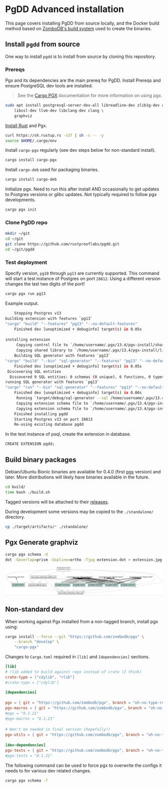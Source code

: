 # PgDD Advanced installation

This page covers installing PgDD from source locally, and the Docker build
method based on [ZomboDB's build system](https://github.com/zombodb/zombodb)
used to create the binaries.


## Install `pgdd` from source


One way to install `pgdd` is to install from source by cloning this repository.

### Prereqs

Pgx and its dependencies are the main prereq for PgDD.
Install Prereqs and ensure PostgreSQL dev tools are installed.

> See the [Cargo PGX](https://github.com/zombodb/pgx/tree/master/cargo-pgx)
documentation for more information on using pgx.


```bash
sudo apt install postgresql-server-dev-all libreadline-dev zlib1g-dev curl \
    libssl-dev llvm-dev libclang-dev clang \
    graphviz
```

[Install Rust](https://www.rust-lang.org/tools/install) and Pgx.

```bash
curl https://sh.rustup.rs -sSf | sh -s -- -y
source $HOME/.cargo/env
```

Install `cargo-pgx` regularly (see dev steps below for non-standard install).


```bash
cargo install cargo-pgx
```


Install `cargo-deb` used for packaging binaries.

```bash
cargo install cargo-deb
```


Initialize pgx.  Need to run this after install AND occasionally to get updates
to Postgres versions or glibc updates.  Not typically required to follow pgx
developments.


```bash
cargo pgx init
```


### Clone PgDD repo

```bash
mkdir ~/git
cd ~/git
git clone https://github.com/rustprooflabs/pgdd.git
cd ~/git/pgdd
```

### Test deployment

Specify version, `pg10` through `pg13` are currently supported. This command will
start a test instance of Postgres on port `28812`.  Using a different version
changes the last two digits of the port!


```bash
cargo pgx run pg13
```

Example output.

```bash
    Stopping Postgres v13
building extension with features `pg13`
"cargo" "build" "--features" "pg13" "--no-default-features"
    Finished dev [unoptimized + debuginfo] target(s) in 0.05s

installing extension
     Copying control file to `/home/username/.pgx/13.4/pgx-install/share/postgresql/extension/pgdd.control`
     Copying shared library to `/home/username/.pgx/13.4/pgx-install/lib/postgresql/pgdd.so`
    Building SQL generator with features `pg13`
"cargo" "build" "--bin" "sql-generator" "--features" "pg13" "--no-default-features"
    Finished dev [unoptimized + debuginfo] target(s) in 0.05s
 Discovering SQL entities
  Discovered 9 SQL entities: 0 schemas (0 unique), 6 functions, 0 types, 0 enums, 3 sqls, 0 ords, 0 hashes
running SQL generator with features `pg13`
"cargo" "run" "--bin" "sql-generator" "--features" "pg13" "--no-default-features" "--" "--sql" "/home/username/.pgx/13.4/pgx-install/share/postgresql/extension/pgdd--0.4.0-dev.sql"
    Finished dev [unoptimized + debuginfo] target(s) in 0.06s
     Running `target/debug/sql-generator --sql /home/username/.pgx/13.4/pgx-install/share/postgresql/extension/pgdd--0.4.0-dev.sql`
     Copying extension schema file to `/home/username/.pgx/13.4/pgx-install/share/postgresql/extension/pgdd--0.3.1--0.4.0-dev.sql`
     Copying extension schema file to `/home/username/.pgx/13.4/pgx-install/share/postgresql/extension/pgdd--0.3--0.3.1.sql`
    Finished installing pgdd
    Starting Postgres v13 on port 28813
    Re-using existing database pgdd
```

In the test instance of psql, create the extension in database.

```bash
CREATE EXTENSION pgdd;
```


## Build binary packages

Debian/Ubuntu Bionic binaries are available for 0.4.0
(first [pgx](https://github.com/zombodb/pgx) version)
and later.  More distributions will likely have binaries available in the future.


```bash
cd build/
time bash ./build.sh
```

Tagged versions will be attached to their [releases](https://github.com/rustprooflabs/pgdd/releases).

During development some versions may be copied to the `./standalone/` directory.

```bash
cp ./target/artifacts/* ./standalone/
```

## Pgx Generate graphviz

```bash
cargo pgx schema -d
dot -Goverlap=prism -Gspline=ortho -Tjpg extension.dot > extension.jpg
```

![pgx dependencies for pgdd v0.4.0-dev](pgdd--0.4.0-dev.jpg)


## Non-standard dev

When working against Pgx installed from a non-tagged branch, install pgx using:

```bash
cargo install --force --git "https://github.com/zombodb/pgx" \
    --branch "develop" \
    "cargo-pgx"
```

Changes to `Cargo.toml` required in `[lib]` and `[dependencies]` sections.


```toml
[lib]
# rlib added to build against repo instead of crate (I think)
crate-type = ["cdylib", "rlib"]
#crate-type = ["cdylib"]
```


```toml
[dependencies]

pgx = { git = "https://github.com/zombodb/pgx", branch = "oh-no-type-resolution" }
pgx-macros = { git = "https://github.com/zombodb/pgx", branch = "oh-no-type-resolution" }
#pgx = "0.1.21"
#pgx-macros = "0.1.21"

# Won't be needed in final version (hopefully!)
pgx-utils = { git = "https://github.com/zombodb/pgx", branch = "oh-no-type-resolution" }

[dev-dependencies]
pgx-tests = { git = "https://github.com/zombodb/pgx", branch = "oh-no-type-resolution" }
#pgx-tests = "0.1.21"
```



The following command can be used to force pgx to overwrite the configs it needs to
for various dev related changes.


```bash
cargo pgx schema -f
```
 